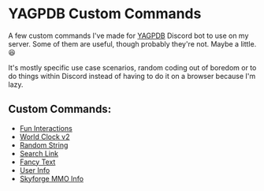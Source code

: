 # YAGPDB Custom Commands
A few custom commands I've made for [YAGPDB](https://yagpdb.xyz/) Discord bot to use on my server. Some of them are useful, though probably they're not. Maybe a little. 😆

It's mostly specific use case scenarios, random coding out of boredom or to do things within Discord instead of having to do it on a browser because I'm lazy.

## Custom Commands:
- [Fun Interactions](https://github.com/Samillion/yagpdb-cc/tree/main/Fun%20Interactions)
- [World Clock v2](https://github.com/Samillion/yagpdb-cc/tree/main/World%20Clock%20v2)
- [Random String](https://github.com/Samillion/yagpdb-cc/tree/main/Random%20String)
- [Search Link](https://github.com/Samillion/yagpdb-cc/tree/main/Search%20Link)
- [Fancy Text](https://github.com/Samillion/yagpdb-cc/tree/main/Fancy%20Text)
- [User Info](https://github.com/Samillion/yagpdb-cc/tree/main/User%20Info)
- [Skyforge MMO Info](https://github.com/Samillion/skyforge-yagpdb)
